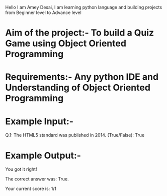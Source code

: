 Hello I am Amey Desai, I am learning python language and building projects from Beginner level to Advance level

# Aim of the project:- To build a Quiz Game using Object Oriented Programming

# Requirements:- Any python IDE and Understanding of Object Oriented Programming

# Example Input:-

Q.1: The HTML5 standard was published in 2014. (True/False): True

# Example Output:-

You got it right!

The correct answer was: True.

Your current score is: 1/1